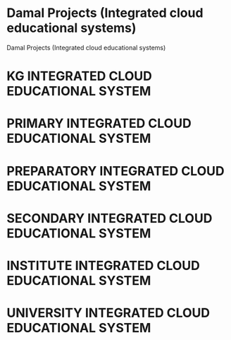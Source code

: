 # Damal Projects (Integrated cloud educational systems)
Damal Projects (Integrated cloud educational systems)
# KG INTEGRATED CLOUD EDUCATIONAL SYSTEM
# PRIMARY INTEGRATED CLOUD EDUCATIONAL SYSTEM
# PREPARATORY INTEGRATED CLOUD EDUCATIONAL SYSTEM
# SECONDARY INTEGRATED CLOUD EDUCATIONAL SYSTEM
# INSTITUTE INTEGRATED CLOUD EDUCATIONAL SYSTEM
# UNIVERSITY INTEGRATED CLOUD EDUCATIONAL SYSTEM
